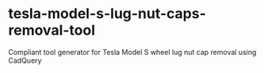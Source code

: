 # tesla-model-s-lug-nut-caps-removal-tool
Compliant tool generator for Tesla Model S wheel lug nut cap removal using CadQuery
